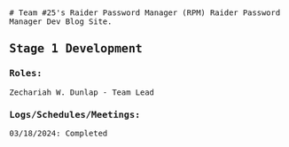 <samp>
# Team #25's Raider Password Manager (RPM)
Raider Password Manager Dev Blog Site.

## Stage 1 Development

### Roles: 
Zechariah W. Dunlap - Team Lead
  
### Logs/Schedules/Meetings:
03/18/2024: Completed 

</samp>
